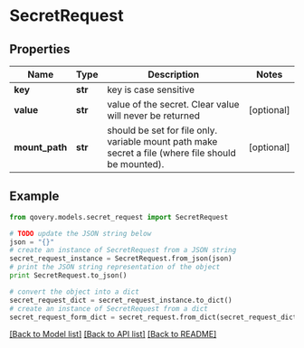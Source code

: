 # SecretRequest


## Properties

Name | Type | Description | Notes
------------ | ------------- | ------------- | -------------
**key** | **str** | key is case sensitive | 
**value** | **str** | value of the secret. Clear value will never be returned | [optional] 
**mount_path** | **str** | should be set for file only. variable mount path make secret a file (where file should be mounted). | [optional] 

## Example

```python
from qovery.models.secret_request import SecretRequest

# TODO update the JSON string below
json = "{}"
# create an instance of SecretRequest from a JSON string
secret_request_instance = SecretRequest.from_json(json)
# print the JSON string representation of the object
print SecretRequest.to_json()

# convert the object into a dict
secret_request_dict = secret_request_instance.to_dict()
# create an instance of SecretRequest from a dict
secret_request_form_dict = secret_request.from_dict(secret_request_dict)
```
[[Back to Model list]](../README.md#documentation-for-models) [[Back to API list]](../README.md#documentation-for-api-endpoints) [[Back to README]](../README.md)


